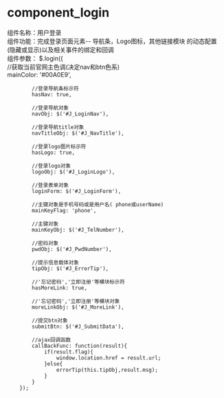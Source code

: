 # component_login
组件名称：用户登录<br>
组件功能：完成登录页面元素-- 导航条，Logo图标，其他链接模块 的动态配置(隐藏或显示)以及相关事件的绑定和回调<br>
组件参数：
$.login({ <br>
            //获取当前官网主色调(决定nav和btn色系)<br>
            mainColor: '#00A0E9',

            //登录导航条标示符
            hasNav: true,

            //登录导航对象
            navObj: $('#J_LoginNav'),

            //登录导航title对象
            navTitleObj: $('#J_NavTitle'),

            //登录logo图片标示符
            hasLogo: true,

            //登录logo对象
            logoObj: $('#J_LoginLogo'),

            //登录表单对象
            loginForm: $('#J_LoginForm'),

            //主键对象是手机号码或是用户名( phone或userName)
            mainKeyFlag: 'phone',

            //主键对象
            mainKeyObj: $('#J_TelNumber'),

            //密码对象
            pwdObj: $('#J_PwdNumber'),

            //提示信息载体对象
            tipObj: $('#J_ErrorTip'),

            //'忘记密码','立即注册'等模块标示符
            hasMoreLink: true,

            //'忘记密码','立即注册'等模块对象
            moreLinkObj: $('#J_MoreLink'),

            //提交btn对象
            submitBtn: $('#J_SubmitData'),

            //ajax回调函数
            callBackFunc: function(result){
                if(result.flag){
                    window.location.href = result.url;
                }else{
                    errorTip(this.tipObj,result.msg);
                }
            }
        });
